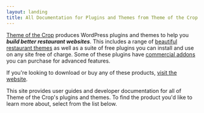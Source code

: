 ```yaml
---
layout: landing
title: All Documentation for Plugins and Themes from Theme of the Crop
---
```

[Theme of the Crop](http://themeofthecrop.com) produces WordPress plugins and themes to help you __*build better restaurant websites*__. This includes a range of [beautiful restaurant themes](http://themeofthecrop.com/themes) as well as a suite of free plugins you can install and use on any site free of charge. Some of these plugins have [commercial addons](http://themeofthecrop.com/plugins) you can purchase for advanced features.

If you're looking to download or buy any of these products, [visit the website](http://themeofthecrop.com).

This site provides user guides and developer documentation for all of Theme of the Crop's plugins and themes. To find the product you'd like to learn more about, select from the list below.
